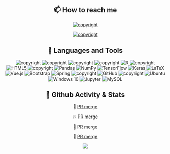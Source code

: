 <!-- 

Here are some ideas to get you started:

- 🔭 I’m currently working on ...
- 🌱 I’m currently learning ...
- 👯 I’m looking to collaborate on ...
- 🤔 I’m looking for help with ...
- 💬 Ask me about ...
- 📫 How to reach me: ...
- 😄 Pronouns: ...
- ⚡ Fun fact: ...
 -->

<div align="center">

## 📫 How to reach me

<a href="mailto:jiewei314@gmail.com"><img src="https://img.shields.io/badge/email-jiewei314@gmail.com-blueviolet?style=for-the-badge&logo=google&color=fd79a8" alt="copyright"/></a>

<a href="https://weijiew.com"><img src="https://img.shields.io/badge/blog-weijiew.com-blueviolet?style=for-the-badge&logo=vercel&color=6c5ce7" alt="copyright"/></a>

## 🔨 Languages and Tools 
<a>
        <img src="https://img.shields.io/badge/java-%23ED8B00.svg?&style=for-the-badge&logo=java&logoColor=white" alt="copyright"/>
        <img src="https://img.shields.io/badge/python-%233776AB.svg?&style=for-the-badge&logo=python&logoColor=white" alt="copyright"/>
        <img src="https://img.shields.io/badge/c++-%2300599C.svg?&style=for-the-badge&logo=c%2b%2b&logoColor=white" alt="copyright"/>
        <img src="https://img.shields.io/badge/C-%23A8B9CC.svg?&style=for-the-badge&logo=c&logoColor=black" alt="copyright"/>
        <img alt="R" src="https://img.shields.io/badge/r-%23276DC3.svg?&style=for-the-badge&logo=r&logoColor=white"/>
        <img src="https://img.shields.io/badge/javascript-%23F7DF1E.svg?&style=for-the-badge&logo=javascript&logoColor=black&labelColor=f7df1e" alt="copyright"/>
        <img alt="HTML5" src="https://img.shields.io/badge/html5%20-%23E34F26.svg?&style=for-the-badge&logo=html5&logoColor=white"/>
        <img src="https://img.shields.io/badge/markdown-%23000000.svg?&style=for-the-badge&logo=markdown&logoColor=white" alt="copyright"/>
        <img alt="Pandas" src="https://img.shields.io/badge/pandas%20-%23150458.svg?&style=for-the-badge&logo=pandas&logoColor=white" />
        <img alt="NumPy" src="https://img.shields.io/badge/numpy%20-%23013243.svg?&style=for-the-badge&logo=numpy&logoColor=white" />
        <img alt="TensorFlow" src="https://img.shields.io/badge/TensorFlow%20-%23FF6F00.svg?&style=for-the-badge&logo=TensorFlow&logoColor=white" />
        <img alt="Keras" src="https://img.shields.io/badge/Keras%20-%23D00000.svg?&style=for-the-badge&logo=Keras&logoColor=white"/>
        <img alt="LaTeX" src="https://img.shields.io/badge/latex%20-%23008080.svg?&style=for-the-badge&logo=latex&logoColor=white"/>
        <img alt="Vue.js" src="https://img.shields.io/badge/vuejs%20-%2335495e.svg?&style=for-the-badge&logo=vue.js&logoColor=%234FC08D"/>
        <img alt="Bootstrap" src="https://img.shields.io/badge/bootstrap%20-%23563D7C.svg?&style=for-the-badge&logo=bootstrap&logoColor=white"/>
        <img alt="Spring" src="https://img.shields.io/badge/spring%20-%236DB33F.svg?&style=for-the-badge&logo=spring&logoColor=white"/>
        <img src="https://img.shields.io/badge/git-%23f05032.svg?&style=for-the-badge&logo=git&logoColor=white" alt="copyright"/>
        <img alt="GitHub" src="https://img.shields.io/badge/github%20-%23121011.svg?&style=for-the-badge&logo=github&logoColor=white"/>
        <img src="https://img.shields.io/badge/Visual%20Studio%20Code-%23007ACC.svg?&style=for-the-badge&logo=visual-studio-code&logoColor=white" alt="copyright"/>
        <img alt="Ubuntu" src="https://img.shields.io/badge/Ubuntu-E95420?style=for-the-badge&logo=ubuntu&logoColor=white" />
        <img alt="Windows 10" src="https://img.shields.io/badge/Windows-0078D6?style=for-the-badge&logo=windows&logoColor=white" />
        <img alt="Jupyter" src="https://img.shields.io/badge/Jupyter%20-%23F37626.svg?&style=for-the-badge&logo=Jupyter&logoColor=white" />
        <img alt="MySQL" src="https://img.shields.io/badge/mysql%20-%23F00000.svg?&style=for-the-badge&logo=mysql&logoColor=white"/>

</a>


## 🎨 Github Activity & Stats

 🚗 [PR merge](https://github.com/heibaiying/BigData-Notes/commit/78397d938c3ce1c3613a25e9febece0988aa0e3a)

 💥 [PR merge](https://github.com/missing-semester-cn/missing-semester-cn.github.io/commit/752dad74cd816a5e6df088fff7b76df9d2f383bf)

 🍳 [PR merge](https://github.com/moranzcw/Computer-Networking-A-Top-Down-Approach-NOTES/commit/74febe3c3bbc81e23786a664639b347f3c985f55)

 🥞 [PR merge](https://github.com/labuladong/fucking-algorithm/commit/0c57a909e3aeb90bdfc4b51f203196cb00f36f71) 

![](https://github-readme-stats.vercel.app/api?username=weijiew)

</div>
